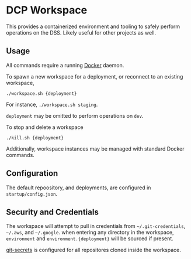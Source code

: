 # DCP Workspace

This provides a containerized environment and tooling to safely perform operations on the DSS. Likely useful for other projects as well.

## Usage

All commands require a running [Docker](https://www.docker.com/) daemon.

To spawn a new workspace for a deployment, or reconnect to an existing workspace,

```
./workspace.sh {deployment}
```

For instance, `./workspace.sh staging`.

`deployment`  may be omitted to perform operations on `dev`.

To stop and delete a workspace

```
./kill.sh {deployment}
```

Additionally, workspace instances may be managed with standard Docker commands.

## Configuration

The default repoository, and deployments, are configured in `startup/config.json`.


## Security and Credentials

The workspace will attempt to pull in credentials from `~/.git-credentials`, `~/.aws`, and `~/.google`. when entering
any directory in the workspace, `environment` and `environment.{deployment}` will be sourced if present.

[git-secrets](https://github.com/awslabs/git-secrets) is configured for all repositores cloned inside the workspace.

